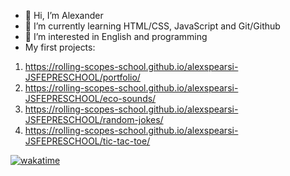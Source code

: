 - 👋 Hi, I’m Alexander
- 🌱 I’m currently learning HTML/CSS, JavaScript and Git/Github
- 👀 I’m interested in English and programming
- My first projects:
1. https://rolling-scopes-school.github.io/alexspearsi-JSFEPRESCHOOL/portfolio/
2. https://rolling-scopes-school.github.io/alexspearsi-JSFEPRESCHOOL/eco-sounds/
3. https://rolling-scopes-school.github.io/alexspearsi-JSFEPRESCHOOL/random-jokes/
4. https://rolling-scopes-school.github.io/alexspearsi-JSFEPRESCHOOL/tic-tac-toe/

[![wakatime](https://wakatime.com/badge/github/AlexSpearsI/alexspearsi.svg)](https://wakatime.com/badge/github/AlexSpearsI/alexspearsi)
